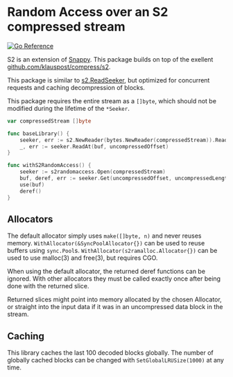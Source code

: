 # Random Access over an S2 compressed stream

[![Go Reference](https://pkg.go.dev/badge/github.com/hexon/s2randomaccess.svg)](https://pkg.go.dev/github.com/hexon/s2randomaccess)

S2 is an extension of [Snappy](https://github.com/google/snappy). This package builds on top of the exellent [github.com/klauspost/compress/s2](https://pkg.go.dev/github.com/klauspost/compress/s2).

This package is similar to [s2.ReadSeeker](https://pkg.go.dev/github.com/klauspost/compress/s2#ReadSeeker), but optimized for concurrent requests and caching decompression of blocks.

This package requires the entire stream as a `[]byte`, which should not be modified during the lifetime of the `*Seeker`.

```go
var compressedStream []byte

func baseLibrary() {
	seeker, err := s2.NewReader(bytes.NewReader(compressedStream)).ReadSeeker(true, nil)
	_, err := seeker.ReadAt(buf, uncompressedOffset)
}

func withS2RandomAccess() {
	seeker := s2randomaccess.Open(compressedStream)
	buf, deref, err := seeker.Get(uncompressedOffset, uncompressedLength)
	use(buf)
	deref()
}
```

## Allocators

The default allocator simply uses `make([]byte, n)` and never reuses memory. `WithAllocator(&SyncPoolAllocator{})` can be used to reuse buffers using `sync.Pool`s. `WithAllocator(s2ramalloc.Allocator{})` can be used to use malloc(3) and free(3), but requires CGO.

When using the default allocator, the returned deref functions can be ignored. With other allocators they must be called exactly once after being done with the returned slice.

Returned slices might point into memory allocated by the chosen Allocator, or straight into the input data if it was in an uncompressed data block in the stream.

## Caching

This library caches the last 100 decoded blocks globally. The number of globally cached blocks can be changed with `SetGlobalLRUSize(1000)` at any time.
